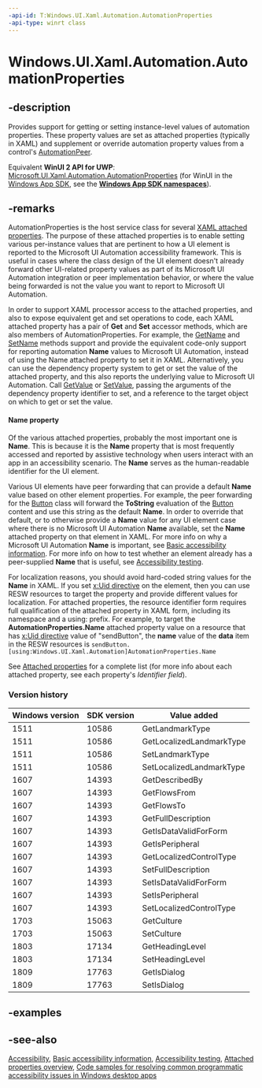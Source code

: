 ```yaml
---
-api-id: T:Windows.UI.Xaml.Automation.AutomationProperties
-api-type: winrt class
---
```


<!-- Class syntax.
public class AutomationProperties : Windows.UI.Xaml.Automation.IAutomationProperties
-->

# Windows.UI.Xaml.Automation.AutomationProperties

## -description
Provides support for getting or setting instance-level values of automation properties. These property values are set as attached properties (typically in XAML) and supplement or override automation property values from a control's [AutomationPeer](../windows.ui.xaml.automation.peers/automationpeer.md).

Equivalent **WinUI 2 API for UWP**: [Microsoft.UI.Xaml.Automation.AutomationProperties](/windows/winui/api/microsoft.ui.xaml.automation.automationproperties) (for WinUI in the [Windows App SDK](/windows/apps/windows-app-sdk/), see the **[Windows App SDK namespaces](/windows/windows-app-sdk/api/winrt/)**).

## -remarks

AutomationProperties is the host service class for several [XAML attached properties](/windows/uwp/xaml-platform/attached-properties-overview). The purpose of these attached properties is to enable setting various per-instance values that are pertinent to how a UI element is reported to the Microsoft UI Automation accessibility framework. This is useful in cases where the class design of the UI element doesn't already forward other UI-related property values as part of its Microsoft UI Automation integration or peer implementation behavior, or where the value being forwarded is not the value you want to report to Microsoft UI Automation.

In order to support XAML processor access to the attached properties, and also to expose equivalent get and set operations to code, each XAML attached property has a pair of **Get** and **Set** accessor methods, which are also members of AutomationProperties. For example, the [GetName](automationproperties_getname_865133976.md) and [SetName](automationproperties_setname_2137845140.md) methods support and provide the equivalent code-only support for reporting automation **Name** values to Microsoft UI Automation, instead of using the Name attached property to set it in XAML. Alternatively, you can use the dependency property system to get or set the value of the attached property, and this also reports the underlying value to Microsoft UI Automation. Call [GetValue](../windows.ui.xaml/dependencyobject_getvalue_1188551207.md) or [SetValue](../windows.ui.xaml/dependencyobject_setvalue_52578133.md), passing the arguments of the dependency property identifier to set, and a reference to the target object on which to get or set the value.

#### Name property

Of the various attached properties, probably the most important one is **Name**. This is because it is the **Name** property that is most frequently accessed and reported by assistive technology when users interact with an app in an accessibility scenario. The **Name** serves as the human-readable identifier for the UI element.

Various UI elements have peer forwarding that can provide a default **Name** value based on other element properties. For example, the peer forwarding for the [Button](../windows.ui.xaml.controls/button.md) class will forward the **ToString** evaluation of the [Button](../windows.ui.xaml.controls/button.md) content and use this string as the default **Name**. In order to override that default, or to otherwise provide a **Name** value for any UI element case where there is no Microsoft UI Automation  **Name** available, set the **Name** attached property on that element in XAML. For more info on why a Microsoft UI Automation **Name** is important, see [Basic accessibility information](/windows/uwp/accessibility/basic-accessibility-information). For more info on how to test whether an element already has a peer-supplied **Name** that is useful, see [Accessibility testing](/windows/uwp/accessibility/accessibility-testing).

For localization reasons, you should avoid hard-coded string values for the **Name** in XAML. If you set [x:Uid directive](/windows/uwp/xaml-platform/x-uid-directive) on the element, then you can use RESW resources to target the property and provide different values for localization. For attached properties, the resource identifier form requires full qualification of the attached property in XAML form, including its namespace and a using: prefix. For example, to target the **AutomationProperties.Name** attached property value on a resource that has [x:Uid directive](/windows/uwp/xaml-platform/x-uid-directive) value of "sendButton", the **name** value of the **data** item in the RESW resources is `sendButton.[using:Windows.UI.Xaml.Automation]AutomationProperties.Name`

See [Attached properties](#attached-properties) for a complete list (for more info about each attached property, see each property's *Identifier field*).

### Version history

| Windows version | SDK version | Value added |
| -- | -- | -- |
| 1511 | 10586 | GetLandmarkType |
| 1511 | 10586 | GetLocalizedLandmarkType |
| 1511 | 10586 | SetLandmarkType |
| 1511 | 10586 | SetLocalizedLandmarkType |
| 1607 | 14393 | GetDescribedBy |
| 1607 | 14393 | GetFlowsFrom |
| 1607 | 14393 | GetFlowsTo |
| 1607 | 14393 | GetFullDescription |
| 1607 | 14393 | GetIsDataValidForForm |
| 1607 | 14393 | GetIsPeripheral |
| 1607 | 14393 | GetLocalizedControlType |
| 1607 | 14393 | SetFullDescription |
| 1607 | 14393 | SetIsDataValidForForm |
| 1607 | 14393 | SetIsPeripheral |
| 1607 | 14393 | SetLocalizedControlType |
| 1703 | 15063 | GetCulture |
| 1703 | 15063 | SetCulture |
| 1803 | 17134 | GetHeadingLevel |
| 1803 | 17134 | SetHeadingLevel |
| 1809 | 17763 | GetIsDialog |
| 1809 | 17763 | SetIsDialog |

## -examples

## -see-also
[Accessibility](/windows/uwp/accessibility/accessibility), [Basic accessibility information](/windows/uwp/accessibility/basic-accessibility-information), [Accessibility testing](/windows/uwp/accessibility/accessibility-testing), [Attached properties overview](/windows/uwp/xaml-platform/attached-properties-overview), [Code samples for resolving common programmatic accessibility issues in Windows desktop apps](/accessibility-tools-docs/)
